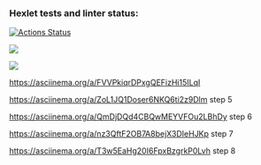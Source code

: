 ### Hexlet tests and linter status:
[![Actions Status](https://github.com/Yagamama/python-project-50/actions/workflows/hexlet-check.yml/badge.svg)](https://github.com/Yagamama/python-project-50/actions)

<a href="https://codeclimate.com/github/Yagamama/python-project-50/maintainability"><img src="https://api.codeclimate.com/v1/badges/6b3700ce925a1aa71f34/maintainability" /></a>

<a href="https://codeclimate.com/github/Yagamama/python-project-49/test_coverage"><img src="https://api.codeclimate.com/v1/badges/b0d1a8541e86b4fab3fa/test_coverage" /></a>

https://asciinema.org/a/FVVPkiqrDPxgQEFizHi15ILqI

https://asciinema.org/a/ZoL1JQ1Doser6NKQ6ti2z9Dlm step 5

https://asciinema.org/a/QmDjDQd4CBQwMEYVFOu2LBhDy step 6

https://asciinema.org/a/nz3QftF2OB7A8bejX3DIeHJKp step 7

https://asciinema.org/a/T3w5EaHg20I6FpxBzgrkP0Lvh step 8